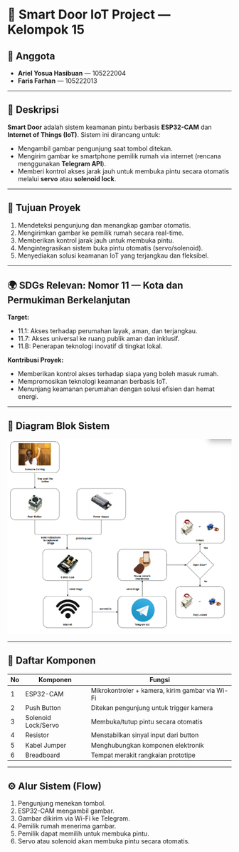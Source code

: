 # 📌 Smart Door IoT Project — Kelompok 15

## 👥 Anggota
- **Ariel Yosua Hasibuan** — 105222004  
- **Faris Farhan** — 105222013

---

## 📘 Deskripsi
**Smart Door** adalah sistem keamanan pintu berbasis **ESP32-CAM** dan **Internet of Things (IoT)**. Sistem ini dirancang untuk:
- Mengambil gambar pengunjung saat tombol ditekan.
- Mengirim gambar ke smartphone pemilik rumah via internet (rencana menggunakan **Telegram API**).
- Memberi kontrol akses jarak jauh untuk membuka pintu secara otomatis melalui **servo** atau **solenoid lock**.

---

## 🎯 Tujuan Proyek
1. Mendeteksi pengunjung dan menangkap gambar otomatis.
2. Mengirimkan gambar ke pemilik rumah secara real-time.
3. Memberikan kontrol jarak jauh untuk membuka pintu.
4. Mengintegrasikan sistem buka pintu otomatis (servo/solenoid).
5. Menyediakan solusi keamanan IoT yang terjangkau dan fleksibel.

---

## 🌍 SDGs Relevan: Nomor 11 — Kota dan Permukiman Berkelanjutan
**Target:**
- 11.1: Akses terhadap perumahan layak, aman, dan terjangkau.
- 11.7: Akses universal ke ruang publik aman dan inklusif.
- 11.B: Penerapan teknologi inovatif di tingkat lokal.

**Kontribusi Proyek:**
- Memberikan kontrol akses terhadap siapa yang boleh masuk rumah.
- Mempromosikan teknologi keamanan berbasis IoT.
- Menunjang keamanan perumahan dengan solusi efisien dan hemat energi.

---

## 🧩 Diagram Blok Sistem

![Diagram Blok Sistem](Task%202/Diagram%20Blok%20Sistem.png)

---

## 🧰 Daftar Komponen

| No | Komponen             | Fungsi                                                                 |
|----|----------------------|------------------------------------------------------------------------|
| 1  | ESP32-CAM            | Mikrokontroler + kamera, kirim gambar via Wi-Fi                        |
| 2  | Push Button          | Ditekan pengunjung untuk trigger kamera                                |
| 3  | Solenoid Lock/Servo  | Membuka/tutup pintu secara otomatis                                    |
| 4  | Resistor             | Menstabilkan sinyal input dari button                                  |
| 5  | Kabel Jumper         | Menghubungkan komponen elektronik                                      |
| 6  | Breadboard           | Tempat merakit rangkaian prototipe                                     |

---

## ⚙️ Alur Sistem (Flow)
1. Pengunjung menekan tombol.
2. ESP32-CAM mengambil gambar.
3. Gambar dikirim via Wi-Fi ke Telegram.
4. Pemilik rumah menerima gambar.
5. Pemilik dapat memilih untuk membuka pintu.
6. Servo atau solenoid akan membuka pintu secara otomatis.
